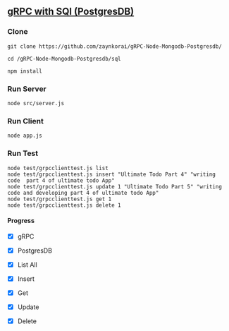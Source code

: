 ## [gRPC with SQl (PostgresDB)](https://github.com/gRPC-Node-Mongodb-Postgresdb/sql/tree/master/sql)

### Clone
```
git clone https://github.com/zaynkorai/gRPC-Node-Mongodb-Postgresdb/

cd /gRPC-Node-Mongodb-Postgresdb/sql

npm install
```

### Run Server
```
node src/server.js

```
### Run Client
```
node app.js

```
### Run Test
```
node test/grpcclienttest.js list
node test/grpcclienttest.js insert "Ultimate Todo Part 4" "writing code  part 4 of ultimate todo App"
node test/grpcclienttest.js update 1 "Ultimate Todo Part 5" "writing code and developing part 4 of ultimate todo App"
node test/grpcclienttest.js get 1
node test/grpcclienttest.js delete 1

```

#### Progress
- [x] gRPC
- [x] PostgresDB
- [x] List All
- [x] Insert
- [x] Get
- [x] Update
- [x] Delete

